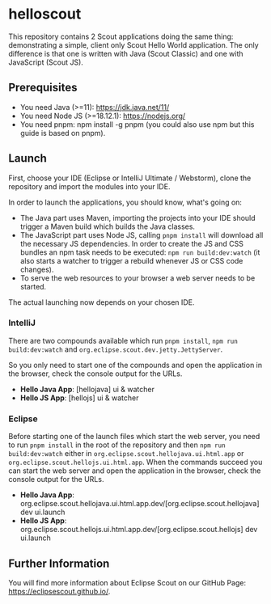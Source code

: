 # helloscout

This repository contains 2 Scout applications doing the same thing: demonstrating a simple, client only Scout Hello World application. The only difference is that one is written with Java (Scout Classic) and one with JavaScript (Scout JS).

## Prerequisites
* You need Java (>=11): https://jdk.java.net/11/
* You need Node JS (>=18.12.1): https://nodejs.org/
* You need pnpm: npm install -g pnpm (you could also use npm but this guide is based on pnpm).

## Launch
First, choose your IDE (Eclipse or IntelliJ Ultimate / Webstorm), clone the repository and import the modules into your IDE.

In order to launch the applications, you should know, what's going on:
* The Java part uses Maven, importing the projects into your IDE should trigger a Maven build which builds the Java classes.
* The JavaScript part uses Node JS, calling `pnpm install` will download all the necessary JS dependencies. In order to create the JS and CSS bundles an npm task needs to be executed: `npm run build:dev:watch` (it also starts a watcher to trigger a rebuild whenever JS or CSS code changes).
* To serve the web resources to your browser a web server needs to be started.

The actual launching now depends on your chosen IDE.

### IntelliJ
There are two compounds available which run `pnpm install`, `npm run build:dev:watch` and `org.eclipse.scout.dev.jetty.JettyServer`.

So you only need to start one of the compounds and open the application in the browser, check the console output for the URLs.

* **Hello Java App**: \[hellojava\] ui & watcher
* **Hello JS App**: \[hellojs\] ui & watcher

### Eclipse
Before starting one of the launch files which start the web server, you need to run `pnpm install` in the root of the repository and then `npm run build:dev:watch` either in `org.eclipse.scout.hellojava.ui.html.app` or `org.eclipse.scout.hellojs.ui.html.app`.
When the commands succeed you can start the web server and open the application in the browser, check the console output for the URLs.


* **Hello Java App**: org.eclipse.scout.hellojava.ui.html.app.dev/[org.eclipse.scout.hellojava] dev ui.launch
* **Hello JS App**: org.eclipse.scout.hellojs.ui.html.app.dev/[org.eclipse.scout.hellojs] dev ui.launch

## Further Information
You will find more information about Eclipse Scout on our GitHub Page: https://eclipsescout.github.io/.
